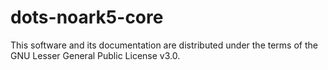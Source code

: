 dots-noark5-core
================

This software and its documentation are distributed under the terms of the GNU Lesser General Public License v3.0.